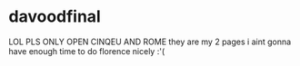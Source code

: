 # davoodfinal

LOL PLS ONLY OPEN CINQEU AND ROME they are my 2 pages i aint gonna have enough time to do florence nicely :'(